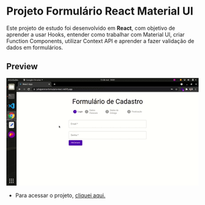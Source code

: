 # Projeto Formulário React Material UI

Este projeto de estudo foi desenvolvido em **React**, com objetivo de aprender a usar Hooks, entender como trabalhar com Material Ul, criar Function Components, utilizar Context API e aprender a fazer validação de dados em formulários.

## Preview

[![](./src/imagem.gif)]()

- Para acessar o projeto, [cliquei aqui.](https://juliajpereira-formulario-react.netlify.app/)
